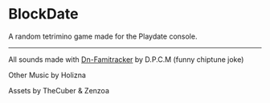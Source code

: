 # BlockDate
A random tetrimino game made for the Playdate console.

---

All sounds made with [Dn-Famitracker](https://github.com/Dn-Programming-Core-Management/Dn-FamiTracker) by D.P.C.M (funny chiptune joke)

Other Music by Holizna

Assets by TheCuber & Zenzoa
